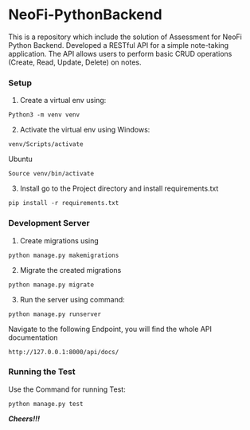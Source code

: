 # NeoFi-PythonBackend
This is a repository which include the solution of Assessment for NeoFi Python Backend. Developed a RESTful API for a simple note-taking application. The API allows users to perform basic CRUD operations (Create, Read, Update, Delete) on notes.

### Setup
1. Create a virtual env using:
```
Python3 -m venv venv
```
2. Activate the virtual env using
Windows:
```
venv/Scripts/activate
```
Ubuntu
```
Source venv/bin/activate
```

3. Install go to the Project directory and install requirements.txt
```
pip install -r requirements.txt
```
### Development Server
1. Create migrations using
```
python manage.py makemigrations
```
2. Migrate the created migrations
```
python manage.py migrate
```
3. Run the server using command:
```
python manage.py runserver
```
Navigate to the following Endpoint, you will find the whole API documentation
```
http://127.0.0.1:8000/api/docs/
```

### Running the Test
Use the Command for running Test:
```
python manage.py test
```

***Cheers!!!***

